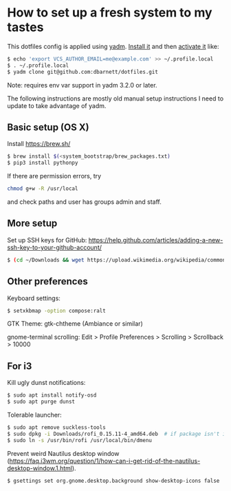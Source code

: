 # How to set up a fresh system to my tastes

This dotfiles config is applied using [yadm](https://yadm.io/).
[Install it](https://yadm.io/docs/install) and then [activate
it](https://yadm.io/docs/getting_started#if-you-have-an-existing-remote-repository)
like:

```sh
$ echo 'export VCS_AUTHOR_EMAIL=me@example.com' >> ~/.profile.local
$ . ~/.profile.local
$ yadm clone git@github.com:dbarnett/dotfiles.git
```

Note: requires env var support in yadm 3.2.0 or later.

The following instructions are mostly old manual setup instructions I need to
update to take advantage of yadm.

## Basic setup (OS X)

Install https://brew.sh/

```sh
$ brew install $(<system_bootstrap/brew_packages.txt)
$ pip3 install pythonpy
```

If there are permission errors, try

```sh
chmod g+w -R /usr/local
```

and check paths and user has groups admin and staff.

## More setup

Set up SSH keys for GitHub:
https://help.github.com/articles/adding-a-new-ssh-key-to-your-github-account/

```sh
$ (cd ~/Downloads && wget https://upload.wikimedia.org/wikipedia/commons/thumb/f/f0/Black_Holes_-_Monsters_in_Space.jpg/1280px-Black_Holes_-_Monsters_in_Space.jpg)
```

## Other preferences
Keyboard settings:
```sh
$ setxkbmap -option compose:ralt
```

GTK Theme:
gtk-chtheme (Ambiance or similar)

gnome-terminal scrolling:
Edit > Profile Preferences > Scrolling > Scrollback > 10000

## For i3
Kill ugly dunst notifications:
```sh
$ sudo apt install notify-osd
$ sudo apt purge dunst
```

Tolerable launcher:
```sh
$ sudo apt remove suckless-tools 
$ sudo dpkg -i Downloads/rofi_0.15.11-4_amd64.deb  # if package isn't in dist
$ sudo ln -s /usr/bin/rofi /usr/local/bin/dmenu
```

Prevent weird Nautilus desktop window
(https://faq.i3wm.org/question/1/how-can-i-get-rid-of-the-nautilus-desktop-window.1.html).
```sh
$ gsettings set org.gnome.desktop.background show-desktop-icons false
```
